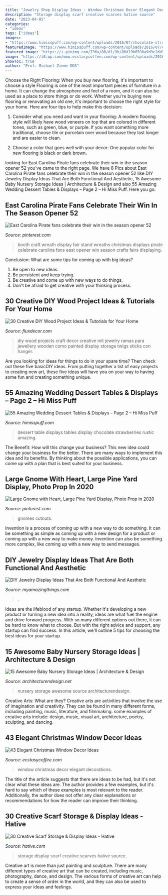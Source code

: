 ```yaml
---
title: "Jewelry Shop Display Ideas : Window Christmas Decor Elegant Decorations"
description: "Storage display scarf creative scarves hative source"
date: "2023-04-05"
categories:
- "ideas"
tags: ["ideas"]
images:
- "https://www.himisspuff.com/wp-content/uploads/2016/07/chocolate-strawberries-display-dessert-table.jpg"
featuredImage: "https://www.himisspuff.com/wp-content/uploads/2016/07/chocolate-strawberries-display-dessert-table.jpg"
featured_image: "https://i.pinimg.com/736x/86/d1/9b/86d19b6598a9d9c2dd9f561b933ff1d2.jpg"
image: "https://i0.wp.com/www.ecstasycoffee.com/wp-content/uploads/2016/10/Christmas-Window-Decorations-Ideas-6.jpg"
ShowToc: true
author: "Prof. Michael Zieme DDS"
---
```



Choose the Right Flooring: When you buy new flooring, it's important to choose a style
Flooring is one of the most important pieces of furniture in a home. It can change the atmosphere and feel of a room, and it can also be used as a place to store things or do work. Whether you're buying new flooring or renovating an old one, it's important to choose the right style for your home. Here are four tips to help make this decision: 
1. Consider what you need and want in your flooring: A modern flooring style will likely have wood veneers on top that are colored in different tones, such as green, blue, or purple. If you want something more traditional, choose tile or porcelain over wood because they last longer and are easier to clean. 

2. Choose a color that goes well with your decor: One popular color for new flooring is black or dark brown.

	

		
looking for East Carolina Pirate fans celebrate their win in the season opener 52 you've came to the right page. We have 8 Pics about East Carolina Pirate fans celebrate their win in the season opener 52 like DIY Jewelry Display Ideas That Are Both Functional And Aesthetic, 15 Awesome Baby Nursery Storage Ideas | Architecture &amp; Design and also 55 Amazing Wedding Dessert Tables &amp; Displays – Page 2 – Hi Miss Puff. Here you go:
		
    
## East Carolina Pirate Fans Celebrate Their Win In The Season Opener 52

<img loading=lazy src="https://i.pinimg.com/736x/1e/bc/a0/1ebca094aab52c906276be5ddf2a637c--wreath-stand-booth-ideas.jpg" onerror="this.onerror=null;this.src='https://tse3.mm.bing.net/th?id=OIP.99YcHsPsnrqP-pD0kzWwzAHaJ6&amp;pid=15.1';" alt="East Carolina Pirate fans celebrate their win in the season opener 52">

_Source: pinterest.com_

>booth craft wreath display fair stand wreaths christmas displays pirate celebrate carolina fans east opener win season crafts fairs displaying. 

	

Conclusion: What are some tips for coming up with big ideas?
1. Be open to new ideas.
2. Be persistent and keep trying.
3. Be creative and come up with new ways to do things.
4. Don't be afraid to get creative with your thinking process.

    
## 30 Creative DIY Wood Project Ideas &amp; Tutorials For Your Home

<img loading=lazy src="http://fluxdecor.com/wp-content/uploads/2016/11/9-diy-wood-projects.jpg" onerror="this.onerror=null;this.src='https://tse1.mm.bing.net/th?id=OIP.jG-2OdnMNg8bRqIIhUbgVwHaLG&amp;pid=15.1';" alt="30 Creative DIY Wood Project Ideas &amp; Tutorials for Your Home">

_Source: fluxdecor.com_

>diy wood projects craft decor creative mit jewelry ramas para jewellery wooden como painted display storage twigs sticks con hanger. 

	

Are you looking for ideas for things to do in your spare time? Then check out these five basicDIY ideas. From putting together a list of easy projects to creating new art, these five ideas will have you on your way to having some fun and creating something unique.

    
## 55 Amazing Wedding Dessert Tables &amp; Displays – Page 2 – Hi Miss Puff

<img loading=lazy src="https://www.himisspuff.com/wp-content/uploads/2016/07/chocolate-strawberries-display-dessert-table.jpg" onerror="this.onerror=null;this.src='https://tse1.mm.bing.net/th?id=OIP.-9WVP8y2wxdMo4jb9LX6pgHaLH&amp;pid=15.1';" alt="55 Amazing Wedding Dessert Tables &amp; Displays – Page 2 – Hi Miss Puff">

_Source: himisspuff.com_

>dessert table displays tables display chocolate strawberries rustic amazing. 

	

The Benefit: How will this change your business?
This new idea could change your business for the better. There are many ways to implement this idea and its benefits. By thinking about the possible applications, you can come up with a plan that is best suited for your business.

    
## Large Gnome With Heart, Large Pine Yard Display, Photo Prop In 2020

<img loading=lazy src="https://i.pinimg.com/736x/86/d1/9b/86d19b6598a9d9c2dd9f561b933ff1d2.jpg" onerror="this.onerror=null;this.src='https://tse1.mm.bing.net/th?id=OIP._PVqc23owBxaLvvQgHSsYgHaJ3&amp;pid=15.1';" alt="Large Gnome with Heart, Large Pine Yard Display, Photo Prop in 2020">

_Source: pinterest.com_

>gnomes cutouts. 

	

Invention is a process of coming up with a new way to do something. It can be something as simple as coming up with a new design for a product or coming up with a new way to make money. Invention can also be something more complex, like coming up with a new way to send messages.

    
## DIY Jewelry Display Ideas That Are Both Functional And Aesthetic

<img loading=lazy src="http://myamazingthings.com/wp-content/uploads/2017/11/jewelry-display-2-.jpg" onerror="this.onerror=null;this.src='https://tse4.mm.bing.net/th?id=OIP.eol8DsZ6w6UJdKJKCDTQzwHaLG&amp;pid=15.1';" alt="DIY Jewelry Display Ideas That Are Both Functional And Aesthetic">

_Source: myamazingthings.com_

>. 

	

Ideas are the lifeblood of any startup. Whether it's developing a new product or turning a new idea into a reality, ideas are what fuel the engine and drive forward progress. With so many different options out there, it can be hard to know what to choose. But with the right advice and support, any startup can find success. In this article, we'll outline 5 tips for choosing the best ideas for your startup.

    
## 15 Awesome Baby Nursery Storage Ideas | Architecture &amp; Design

<img loading=lazy src="https://cdn.architecturendesign.net/wp-content/uploads/2014/09/1610.jpg" onerror="this.onerror=null;this.src='https://tse3.mm.bing.net/th?id=OIP.zggvcSd3BG-Se7QsO7PB9wHaLD&amp;pid=15.1';" alt="15 Awesome Baby Nursery Storage Ideas | Architecture &amp; Design">

_Source: architecturendesign.net_

>nursery storage awesome source architecturendesign. 

	

Creative Arts: What are they?
Creative arts are activities that involve the use of imagination and creativity. They can be found in many different forms, including painting, music, literature, and filmmaking. some examples of creative arts include: design, music, visual art, architecture, poetry, sculpting, and dancing.

    
## 43 Elegant Christmas Window Decor Ideas

<img loading=lazy src="https://i0.wp.com/www.ecstasycoffee.com/wp-content/uploads/2016/10/Christmas-Window-Decorations-Ideas-6.jpg" onerror="this.onerror=null;this.src='https://tse1.mm.bing.net/th?id=OIP.tYZaXh9x-GWfQsbvcXkduQHaLG&amp;pid=15.1';" alt="43 Elegant Christmas Window Decor Ideas">

_Source: ecstasycoffee.com_

>window christmas decor elegant decorations. 

	

The title of the article suggests that there are ideas to be had, but it's not clear what these ideas are. The author provides a few examples, but it's hard to say which of these examples is most relevant to the reader. Additionally, the author does not offer any clear explanations or recommendations for how the reader can improve their thinking.

    
## 30 Creative Scarf Storage &amp; Display Ideas - Hative

<img loading=lazy src="https://hative.com/wp-content/uploads/2015/03/scarf-storage-ideas/7-creative-scarf-storage-and-display-ideas.jpg" onerror="this.onerror=null;this.src='https://tse2.mm.bing.net/th?id=OIP.l2aJPKQK8__Zzwv7XVX_gAHaLI&amp;pid=15.1';" alt="30 Creative Scarf Storage &amp; Display Ideas - Hative">

_Source: hative.com_

>storage display scarf creative scarves hative source. 

	

Creative art is more than just painting and sculpture. There are many different types of creative art that can be created, including music, photography, dance, and design. The various forms of creative art can help to create a sense of order in the world, and they can also be used to express your ideas and feelings.


